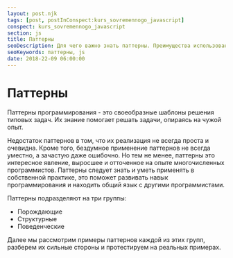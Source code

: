 ```yaml
---
layout: post.njk
tags: [post, postInConspect:kurs_sovremennogo_javascript]
conspect: kurs_sovremennogo_javascript
section: js
title: Паттерны
seoDescription: Для чего важно знать паттерны. Преимущества использования паттернов и их типы.
seoKeywords: паттерны, js
date: 2018-22-09 06:00:00
---
```

# Паттерны

Паттерны программирования - это своеобразные шаблоны решения типовых задач. Их знание помогает решать задачи, опираясь на чужой опыт.

Недостаток паттернов в том, что их реализация не всегда проста и очевидна. Кроме того, бездумное применение паттернов не всегда уместно, а зачастую даже ошибочно. Но тем не менее, паттерны это интересное явление, выросшее и отточенное на опыте многочисленных программистов. Паттерны следует знать и уметь применять в собственной практике, это поможет развивать навык программирования и находить общий язык с другими программистами.

Паттерны подразделяют на три группы:

+ Порождающие
+ Структурные
+ Поведенческие

Далее мы рассмотрим примеры паттернов каждой из этих групп, разберем их сильные стороны и протестируем на реальных примерах.
